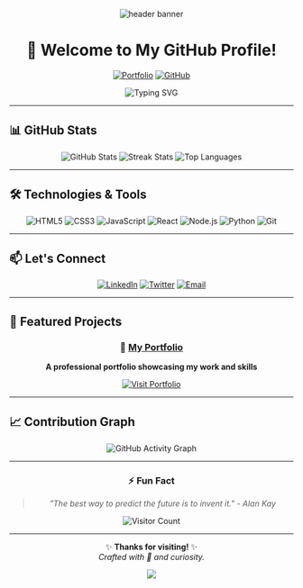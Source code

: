 <!-- 🌊 Header Banner -->
<p align="center">
  <img src="https://capsule-render.vercel.app/api?type=waving&color=0:00c6ff,100:00ff88&height=200&section=header&text=Welcome%20to%20My%20GitHub!&fontSize=35&fontColor=ffffff&animation=fadeIn" alt="header banner"/>
</p>

<div align="center">

# 🚀 Welcome to My GitHub Profile!

[![Portfolio](https://img.shields.io/badge/🌟-Portfolio-ff69b4?style=for-the-badge)](https://ethesonx082531.github.io/MyPortFolio/)
[![GitHub](https://img.shields.io/badge/GitHub-Profile-000000?style=for-the-badge&logo=github)](https://github.com/FtZ0de0hZirwfmj1w)

![Typing SVG](https://readme-typing-svg.herokuapp.com/?font=Fira+Code&size=25&duration=4000&pause=1000&color=00FFAA&center=true&vCenter=true&width=550&lines=Hello+World!+👋;I'm+a+Passionate+Developer;Welcome+to+My+Profile!)

</div>

---

## 📊 GitHub Stats

<div align="center">

![GitHub Stats](https://github-readme-stats.vercel.app/api?username=FtZ0de0hZirwfmj1w&show_icons=true&theme=tokyonight&hide_border=true&border_radius=15)
![Streak Stats](https://github-readme-streak-stats.herokuapp.com/?user=FtZ0de0hZirwfmj1w&theme=tokyonight&hide_border=true&border_radius=15)
![Top Languages](https://github-readme-stats.vercel.app/api/top-langs/?username=FtZ0de0hZirwfmj1w&theme=tokyonight&hide_border=true&layout=compact&border_radius=15)

</div>

---

## 🛠️ Technologies & Tools

<div align="center">

![HTML5](https://img.shields.io/badge/HTML5-E34F26?style=for-the-badge&logo=html5&logoColor=white)
![CSS3](https://img.shields.io/badge/CSS3-1572B6?style=for-the-badge&logo=css3&logoColor=white)
![JavaScript](https://img.shields.io/badge/JavaScript-F7DF1E?style=for-the-badge&logo=javascript&logoColor=000)
![React](https://img.shields.io/badge/React-20232A?style=for-the-badge&logo=react&logoColor=61DAFB)
![Node.js](https://img.shields.io/badge/Node.js-339933?style=for-the-badge&logo=nodedotjs&logoColor=white)
![Python](https://img.shields.io/badge/Python-3776AB?style=for-the-badge&logo=python&logoColor=white)
![Git](https://img.shields.io/badge/Git-F05032?style=for-the-badge&logo=git&logoColor=white)

</div>

---

## 📫 Let's Connect

<div align="center">

[![LinkedIn](https://img.shields.io/badge/LinkedIn-0077B5?style=for-the-badge&logo=linkedin&logoColor=white)](https://linkedin.com/in/yourprofile)
[![Twitter](https://img.shields.io/badge/Twitter-1DA1F2?style=for-the-badge&logo=twitter&logoColor=white)](https://twitter.com/yourprofile)
[![Email](https://img.shields.io/badge/Email-D14836?style=for-the-badge&logo=gmail&logoColor=white)](mailto:your.email@example.com)

</div>

---

## 🌟 Featured Projects

<div align="center">

### 🎯 [My Portfolio](https://ethesonx082531.github.io/MyPortFolio/)
**A professional portfolio showcasing my work and skills**

[![Visit Portfolio](https://img.shields.io/badge/🚀-Visit_Portfolio-00ff88?style=for-the-badge)](https://ethesonx082531.github.io/MyPortFolio/)

</div>

---

## 📈 Contribution Graph

<div align="center">

![GitHub Activity Graph](https://github-readme-activity-graph.vercel.app/graph?username=FtZ0de0hZirwfmj1w&theme=react-dark&hide_border=true&area=true)

</div>

---

<div align="center">

### ⚡ **Fun Fact**
> *"The best way to predict the future is to invent it." - Alan Kay*

![Visitor Count](https://komarev.com/ghpvc/?username=FtZ0de0hZirwfmj1w&color=00FFAA&style=for-the-badge)

---

✨ **Thanks for visiting!** ✨  
*Crafted with 💚 and curiosity.*

<p align="center">
  <img src="https://capsule-render.vercel.app/api?type=waving&color=0:00ff88,100:00c6ff&height=120&section=footer"/>
</p>

</div>
